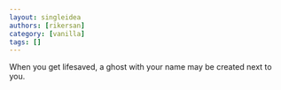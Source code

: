 ```yaml
---
layout: singleidea
authors: [rikersan]
category: [vanilla]
tags: []
---
```

When you get lifesaved, a ghost with your name may be created next to you.
